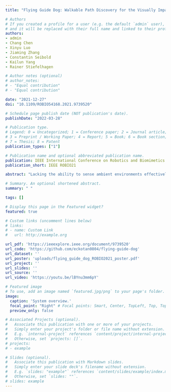 ```yaml
---
title: "Flying Guide Dog: Walkable Path Discovery for the Visually Impaired Utilizing Drones and Transformer-based Semantic Segmentation"

# Authors
# If you created a profile for a user (e.g. the default `admin` user), write the username (folder name) here 
# and it will be replaced with their full name and linked to their profile.
authors:
- admin
- Chang Chen
- Xinyu Luo
- Jiaming Zhang
- Constantin Seibold
- Kailun Yang
- Rainer Stiefelhagen

# Author notes (optional)
# author_notes:
# - "Equal contribution"
# - "Equal contribution"

date: "2021-12-27"
doi: "10.1109/ROBIO54168.2021.9739520"

# Schedule page publish date (NOT publication's date).
publishDate: "2022-03-28"

# Publication type.
# Legend: 0 = Uncategorized; 1 = Conference paper; 2 = Journal article;
# 3 = Preprint / Working Paper; 4 = Report; 5 = Book; 6 = Book section;
# 7 = Thesis; 8 = Patent
publication_types: ["1"]

# Publication name and optional abbreviated publication name.
publication: IEEE International Conference on Robotics and Biomimetics 2021
publication_short: IEEE ROBIO21

abstract: "Lacking the ability to sense ambient environments effectively, blind and visually impaired people (BVIP) face difficulty in walking outdoors, especially in urban areas. Therefore, tools for assisting BVIP are of great importance. In this paper, we propose a novel \"flying guide dog\" prototype for BVIP assistance using drone and street view semantic segmentation. Based on the walkable areas extracted from the segmentation prediction, the drone can adjust its movement automatically and thus lead the user to walk along the walkable path. By recognizing the color of pedestrian traffic lights, our prototype can help the user to cross a street safely. Furthermore, we introduce a new dataset named Pedestrian and Vehicle Traffic Lights (PVTL), which is dedicated to traffic light recognition. The result of our user study in real-world scenarios shows that our prototype is effective and easy to use, providing new insight into BVIP assistance."

# Summary. An optional shortened abstract.
summary: " "

tags: []

# Display this page in the Featured widget?
featured: true

# Custom links (uncomment lines below)
# links:
# - name: Custom Link
#   url: http://example.org

url_pdf: 'https://ieeexplore.ieee.org/document/9739520'
url_code: 'https://github.com/eckotan0804/flying-guide-dog'
url_dataset: ''
url_poster: 'uploads/flying_guide_dog_ROBIO2021_poster.pdf'
url_project: ''
url_slides: ''
url_source: ''
url_video: 'https://youtu.be/lBYnu3mm6pY'

# Featured image
# To use, add an image named `featured.jpg/png` to your page's folder. 
image:
  caption: 'System overview.'
  focal_point: "Right" # Focal points: Smart, Center, TopLeft, Top, TopRight, Left, Right, BottomLeft, Bottom, BottomRight.
  preview_only: false

# Associated Projects (optional).
#   Associate this publication with one or more of your projects.
#   Simply enter your project's folder or file name without extension.
#   E.g. `internal-project` references `content/project/internal-project/index.md`.
#   Otherwise, set `projects: []`.
# projects:
# - example

# Slides (optional).
#   Associate this publication with Markdown slides.
#   Simply enter your slide deck's filename without extension.
#   E.g. `slides: "example"` references `content/slides/example/index.md`.
#   Otherwise, set `slides: ""`.
# slides: example
---
```


